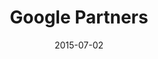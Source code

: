---
layout: site
title: "Google Partners"
date: 2015-07-02
categories: [google]
version: 0.0.0
major: 0
minor: 0
patch: 0
slug: google-partners
link: https://www.google.com/partners
submitter: lpolepeddi
permalink: /sites/:slug
---